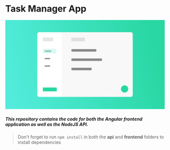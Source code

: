 # Task Manager App

[![Application Design Illustration](App_Illustration.png)](https://www.youtube.com/watch?v=V-CeWkz1MNQ&list=PLIjdNHWULhPSZFDzQU6AnbVQNNo1NTRpd)



##### This repository contains the code for both the Angular frontend application as well as the NodeJS API. 

> Don't forget to run `npm install` in both the **api** and **frontend** folders to install dependencies

